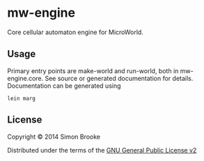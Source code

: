 # mw-engine

Core cellular automaton engine for MicroWorld.

## Usage

Primary entry points are make-world and run-world, both in mw-engine.core. See
source or generated documentation for details. Documentation can be generated
using

    lein marg

## License

Copyright © 2014 Simon Brooke

Distributed under the terms of the [GNU General Public License v2][1]

[1]: http://www.gnu.org/licenses/gpl-2.0.html